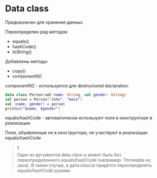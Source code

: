 # Data class

Предназначен для хранения данных.

Переопределен ряд методов:

- equals()
- hashCode()
- toString()

Добавлены методы:

- copy()
- componentN()

componentN() - используется для destructured declaration:

```Kotlin
data class Person(val name: String, val gender: String)
val person = Person("John", "male")
val (name, gender) = person
printLn("$name, $gender")
```

equals/hashCode - автоматически используют поля в конструкторе в реализации

Поля, объявленные не в конструкторе, не участвуют в реализации equals/hashCode

> :heavy_exclamation_mark:  
Один из аргументов data class-а может быть без переопределенного equals/hashCode (например: Throwable из Java). В таком случае, в дата классе придется переопределять equals/hashCode руками.
